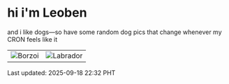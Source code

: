 # hi i'm Leoben

and i like dogs—so have some random dog pics that change whenever my CRON feels like it

|  |  |
|--------|----------|
| ![Borzoi](https://random-dog-vercel.vercel.app/api/random-borzoi?v=1758205978) | ![Labrador](https://random-dog-vercel.vercel.app/api/random-labrador?v=1758205978) |

Last updated: 2025-09-18 22:32 PHT
